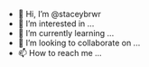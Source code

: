 - 👋 Hi, I’m @staceybrwr
- 👀 I’m interested in ...
- 🌱 I’m currently learning ...
- 💞️ I’m looking to collaborate on ...
- 📫 How to reach me ...

<!---
staceybrwr/staceybrwr is a ✨ special ✨ repository because its `README.md` (this file) appears on your GitHub profile.
You can click the Preview link to take a look at your changes.
--->
